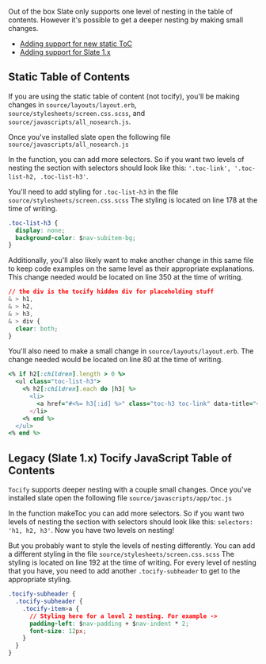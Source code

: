 Out of the box Slate only supports one level of nesting in the table of contents. However it's possible to get a deeper nesting by making small changes. 

* [Adding support for new static ToC](#static-table-of-contents)
* [Adding support for Slate 1.x](#legacy-slate-1x-tocify-javascript-table-of-contents)

## Static Table of Contents

If you are using the static table of content (not tocify), you'll be making changes in `source/layouts/layout.erb`, `source/stylesheets/screen.css.scss`, and `source/javascripts/all_nosearch.js`. 

Once you've installed slate open the following file `source/javascripts/all_nosearch.js` 

In the function, you can add more selectors. So if you want two levels of nesting the section with selectors should look like this: `'.toc-link', '.toc-list-h2, .toc-list-h3'`. 

You'll need to add styling for `.toc-list-h3` in the file `source/stylesheets/screen.css.scss` The styling is located on line 178 at the time of writing. 
```CSS
.toc-list-h3 {
  display: none;
  background-color: $nav-subitem-bg;
}
```

Additionally, you'll also likely want to make another change in this same file to keep code examples on the same level as their appropriate explanations. This change needed would be located on line 350 at the time of writing.
```CSS
// the div is the tocify hidden div for placeholding stuff
& > h1,
& > h2,
& > h3,
& > div {
  clear: both;
}
```

You'll also need to make a small change in `source/layouts/layout.erb`. The change needed would be located on line 80 at the time of writing. 
```ruby
<% if h2[:children].length > 0 %>
  <ul class="toc-list-h3">
    <% h2[:children].each do |h3| %>
      <li>
        <a href="#<%= h3[:id] %>" class="toc-h3 toc-link" data-title="<%= h1[:content] %>"><%= h3[:content] %></a>
      </li>
    <% end %>
  </ul>
<% end %>
```

## Legacy (Slate 1.x) Tocify JavaScript Table of Contents

`Tocify` supports deeper nesting with a couple small changes. Once you've installed slate open the following file `source/javascripts/app/toc.js` 

In the function makeToc you can add more selectors. So if you want two levels of nesting the section with selectors should look like this: `selectors: 'h1, h2, h3'`. Now you have two levels on nesting! 

But you probably want to style the levels of nesting differently. You can add a different styling in the file `source/stylesheets/screen.css.scss` The styling is located on line 192 at the time of writing. For every level of nesting that you have, you need to add another `.tocify-subheader` to get to the appropriate styling. 

```CSS
.tocify-subheader {
  .tocify-subheader {
    .tocify-item>a {
      // Styling here for a level 2 nesting. For example -> 
      padding-left: $nav-padding + $nav-indent * 2;
      font-size: 12px;
    }
  }
}
```
